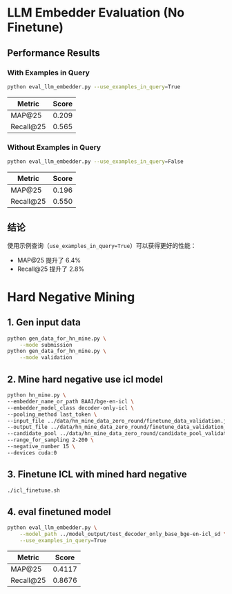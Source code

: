 # LLM Embedder Evaluation (No Finetune)

## Performance Results

### With Examples in Query
```bash
python eval_llm_embedder.py --use_examples_in_query=True
```
| Metric | Score |
|--------|-------|
| MAP@25 | 0.209 |
| Recall@25 | 0.565 |

### Without Examples in Query
```bash
python eval_llm_embedder.py --use_examples_in_query=False
```
| Metric | Score |
|--------|-------|
| MAP@25 | 0.196 |
| Recall@25 | 0.550 |

## 结论
使用示例查询（`use_examples_in_query=True`）可以获得更好的性能：
- MAP@25 提升了 6.4%
- Recall@25 提升了 2.8%

# Hard Negative Mining
## 1. Gen input data
```bash
python gen_data_for_hn_mine.py \
    --mode submission
python gen_data_for_hn_mine.py \
    --mode validation
```

## 2. Mine hard negative use icl model
```bash
python hn_mine.py \
--embedder_name_or_path BAAI/bge-en-icl \
--embedder_model_class decoder-only-icl \
--pooling_method last_token \
--input_file ../data/hn_mine_data_zero_round/finetune_data_validation.jsonl \
--output_file ../data/hn_mine_data_zero_round/finetune_data_validation_minedHN.jsonl \
--candidate_pool ../data/hn_mine_data_zero_round/candidate_pool_validation.jsonl \
--range_for_sampling 2-200 \
--negative_number 15 \
--devices cuda:0
```

## 3. Finetune ICL with mined hard negative
```bash
./icl_finetune.sh
```
## 4. eval finetuned model
```bash
python eval_llm_embedder.py \
    --model_path ../model_output/test_decoder_only_base_bge-en-icl_sd \
    --use_examples_in_query=True
```
| Metric | Score |
|--------|-------|
| MAP@25 | 0.4117 |
| Recall@25 | 0.8676 |